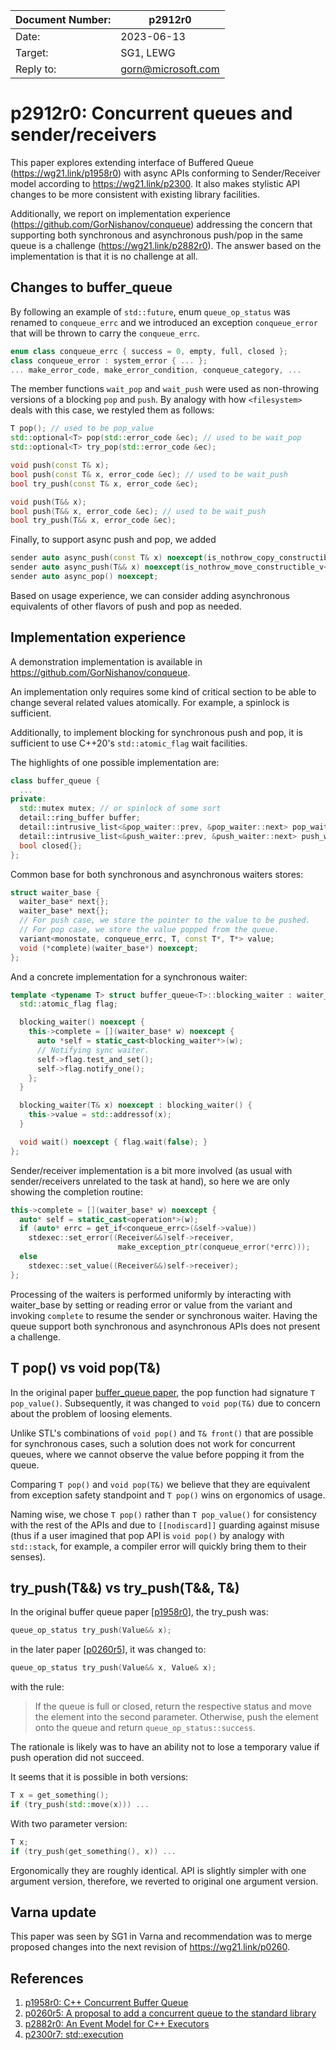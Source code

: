 | Document Number: | p2912r0            |
| ---------------- | ------------------ |
| Date:            | 2023-06-13         |
| Target:          | SG1, LEWG          |
| Reply to:        | gorn@microsoft.com |

# p2912r0: Concurrent queues and sender/receivers

This paper explores extending interface of Buffered Queue (https://wg21.link/p1958r0) with async APIs
conforming to Sender/Receiver model according to https://wg21.link/p2300. It also makes stylistic API
changes to be more consistent with existing library facilities.

Additionally, we report on implementation experience (https://github.com/GorNishanov/conqueue)
addressing the concern that supporting
both synchronous and asynchronous push/pop in the same queue is a challenge (https://wg21.link/p2882r0).
The answer based on the implementation is that it is no challenge at all.

## Changes to buffer_queue

By following an example of `std::future`, enum `queue_op_status` was renamed to `conqueue_errc` and we
introduced an exception `conqueue_error` that will be thrown to carry the `conqueue_errc`.

```c++
enum class conqueue_errc { success = 0, empty, full, closed };
class conqueue_error : system_error { ... };
... make_error_code, make_error_condition, conqueue_category, ...
```

The member functions `wait_pop` and `wait_push` were used as non-throwing versions of a blocking `pop` and `push`. By analogy with how
`<filesystem>` deals with this case, we restyled them as follows:

```c++
T pop(); // used to be pop_value
std::optional<T> pop(std::error_code &ec); // used to be wait_pop
std::optional<T> try_pop(std::error_code &ec);
```

```c++
void push(const T& x);
bool push(const T& x, error_code &ec); // used to be wait_push
bool try_push(const T& x, error_code &ec);

void push(T&& x);
bool push(T&& x, error_code &ec); // used to be wait_push
bool try_push(T&& x, error_code &ec);
```

Finally, to support async push and pop, we added

```c++
sender auto async_push(const T& x) noexcept(is_nothrow_copy_constructible_v<T>);
sender auto async_push(T&& x) noexcept(is_nothrow_move_constructible_v<T>);
sender auto async_pop() noexcept;
```

Based on usage experience, we can consider adding asynchronous equivalents of other flavors of push and pop as needed.

## Implementation experience

A demonstration implementation is available in https://github.com/GorNishanov/conqueue.

An implementation only requires some kind of
critical section to be able to
change several related values atomically.
For example, a spinlock is sufficient.

Additionally, to implement blocking for
synchronous push and pop, it is sufficient to use
C++20's `std::atomic_flag` wait facilities.

The highlights of one possible implementation are:

```c++
class buffer_queue {
  ...
private:
  std::mutex mutex; // or spinlock of some sort
  detail::ring_buffer buffer;
  detail::intrusive_list<&pop_waiter::prev, &pop_waiter::next> pop_waiters;
  detail::intrusive_list<&push_waiter::prev, &push_waiter::next> push_waiters;
  bool closed{};
};
```

Common base for both synchronous and asynchronous waiters stores:

```c++
struct waiter_base {
  waiter_base* next{};
  waiter_base* next{};
  // For push case, we store the pointer to the value to be pushed.
  // For pop case, we store the value popped from the queue.
  variant<monostate, conqueue_errc, T, const T*, T*> value;
  void (*complete)(waiter_base*) noexcept;
};
```

And a concrete implementation for a synchronous waiter:

```c++
template <typename T> struct buffer_queue<T>::blocking_waiter : waiter_base {
  std::atomic_flag flag;

  blocking_waiter() noexcept {
    this->complete = [](waiter_base* w) noexcept {
      auto *self = static_cast<blocking_waiter*>(w);
      // Notifying sync waiter.
      self->flag.test_and_set();
      self->flag.notify_one();
    };
  }

  blocking_waiter(T& x) noexcept : blocking_waiter() {
    this->value = std::addressof(x);
  }

  void wait() noexcept { flag.wait(false); }
};
```

Sender/receiver implementation is a bit more involved (as usual with sender/receivers unrelated to the task at hand), so
here we are only showing the completion routine:

```c++
this->complete = [](waiter_base* w) noexcept {
  auto* self = static_cast<operation*>(w);
  if (auto* errc = get_if<conqueue_errc>(&self->value))
    stdexec::set_error((Receiver&&)self->receiver,
                        make_exception_ptr(conqueue_error(*errc)));
  else
    stdexec::set_value((Receiver&&)self->receiver);
};
```

Processing of the waiters is performed uniformly by interacting with waiter_base by
setting or reading error or value from the variant and invoking `complete` to resume the
sender or synchronous waiter. Having the queue support both synchronous and asynchronous APIs does not present a challenge.

## T pop() vs void pop(T&)

In the original paper [buffer_queue paper](https://wg21.link/p1958r0), the pop function
had signature `T pop_value()`. Subsequently, it was changed to `void pop(T&)` due to
concern about the problem of loosing elements.

Unlike STL's combinations of `void pop()` and `T& front()` that are possible for synchronous cases, such a solution does not work for concurrent queues, where we
cannot observe the value before popping it from the queue.

Comparing `T pop()` and `void pop(T&)` we believe that they are equivalent from
exception safety standpoint and `T pop()` wins on ergonomics of usage.

Naming wise, we chose `T pop()` rather than `T pop_value()` for consistency with the rest
of the APIs and due to `[[nodiscard]]` guarding against misuse (thus if a user imagined that pop API is `void pop()` by analogy with `std::stack`, for example, a compiler error
will quickly bring them to their senses).

## try_push(T&&) vs try_push(T&&, T&)

In the original buffer queue paper [[p1958r0](https://wg21.link/p1958r0)], the try_push was:

```c++
queue_op_status try_push(Value&& x);
```

in the later paper [[p0260r5](https://wg21.link/p0260r5)], it was changed to:

```c++
queue_op_status try_push(Value&& x, Value& x);
```

with the rule:

> If the queue is full or closed, return the respective status and move the element into the second parameter. Otherwise, push the element onto the queue and return `queue_op_status::success`.

The rationale is likely was to have an ability not
to lose a temporary value if push operation did not succeed.

It seems that it is possible in both versions:

```c++
T x = get_something();
if (try_push(std::move(x))) ...
```

With two parameter version:

```c++
T x;
if (try_push(get_something(), x)) ...
```

Ergonomically they are roughly identical. API is slightly simpler with one argument version, therefore, we reverted to original one argument version.

## Varna update

This paper was seen by SG1 in Varna and recommendation was to merge proposed
changes into the next revision of https://wg21.link/p0260.

## References

1. [p1958r0: C++ Concurrent Buffer Queue](https://wg21.link/p1958r0)
2. [p0260r5: A proposal to add a concurrent queue
   to the standard library](https://wg21.link/p0260r5)
3. [p2882r0: An Event Model for C++ Executors](https://wg21.link/p2882r0)
4. [p2300r7: std::execution](https://wg21.link/p2300r7)
